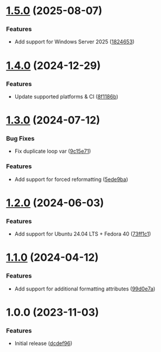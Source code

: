 # [1.5.0](https://github.com/de-it-krachten/ansible-role-windows_storage/compare/v1.4.0...v1.5.0) (2025-08-07)


### Features

* Add support for Windows Server 2025 ([1824653](https://github.com/de-it-krachten/ansible-role-windows_storage/commit/1824653614f1600d74e65af18e68f80853e2c4e8))

# [1.4.0](https://github.com/de-it-krachten/ansible-role-windows_storage/compare/v1.3.0...v1.4.0) (2024-12-29)


### Features

* Update supported platforms & CI ([8f1186b](https://github.com/de-it-krachten/ansible-role-windows_storage/commit/8f1186ba46aa47fe140308d10598d7da2fc64dd2))

# [1.3.0](https://github.com/de-it-krachten/ansible-role-windows_storage/compare/v1.2.0...v1.3.0) (2024-07-12)


### Bug Fixes

* Fix duplicate loop var ([9c15e71](https://github.com/de-it-krachten/ansible-role-windows_storage/commit/9c15e715e50be19a5b4f364c36112346a4f24d8b))


### Features

* Add support for forced reformatting ([5ede9ba](https://github.com/de-it-krachten/ansible-role-windows_storage/commit/5ede9badb6dc73b208e4024417979aebff6476c8))

# [1.2.0](https://github.com/de-it-krachten/ansible-role-windows_storage/compare/v1.1.0...v1.2.0) (2024-06-03)


### Features

* Add support for Ubuntu 24.04 LTS + Fedora 40 ([73ff1c1](https://github.com/de-it-krachten/ansible-role-windows_storage/commit/73ff1c12dc1d4e04b33895faf82efe075ba1ea35))

# [1.1.0](https://github.com/de-it-krachten/ansible-role-windows_storage/compare/v1.0.0...v1.1.0) (2024-04-12)


### Features

* Add support for additional formatting attributes ([99d0e7a](https://github.com/de-it-krachten/ansible-role-windows_storage/commit/99d0e7a256c5b72e99297197210ab3174cbb8f7f))

# 1.0.0 (2023-11-03)


### Features

* Initial release ([dcdef96](https://github.com/de-it-krachten/ansible-role-windows_storage/commit/dcdef96adb0ddc99a4f58846b0fba3e1fe109a6c))
